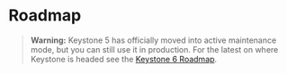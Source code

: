 <!--[meta]
section: roadmap
title: Roadmap
order: 1
[meta]-->

# Roadmap

> **Warning:** Keystone 5 has officially moved into active maintenance mode, but you can still use it in production. For the latest on where Keystone is headed see the [Keystone 6 Roadmap](http://keystonejs.com/roadmap).

